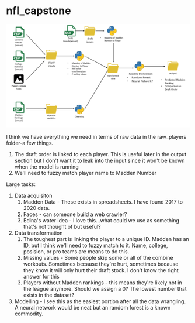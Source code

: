 # nfl_capstone
 
![Data Flow Diagram](diagrams/data_flow_diagram.png)


I think we have everything we need in terms of raw data in the raw_players folder-a few things.

1. The draft order is linked to each player. This is useful later in the output section but I don't want it to leak into the input since it won't be known when the model is running
2. We'll need to fuzzy match player name to Madden Number


Large tasks:
1. Data acquisiton
   1. Madden Data - These exists in spreadsheets. I have found 2017 to 2020 data.
   2. Faces - can someone build a web crawler?
   3. Edina's water idea - I love this...what could we use as something that's not thought of but useful?
2. Data transformation
   1. The toughest part is linking the player to a unique ID. Madden has an ID, but I think we'll need to fuzzy match to it. Name, college, posision, or pro teams are means to do this.
   2. Missing values - Some people skip some or all of the combine workouts. Sometimes because they're hurt, sometimes because they know it will only hurt their draft stock. I don't know the right answer for this
   3. Players without Madden rankings - this means they're likely not in the league anymore. Should we assign a 0? The lowest number that exists in the dataset?
3. Modelling - I see this as the easiest portion after all the data wrangling. A neural network would be neat but an random forest is a known commodity.


   

